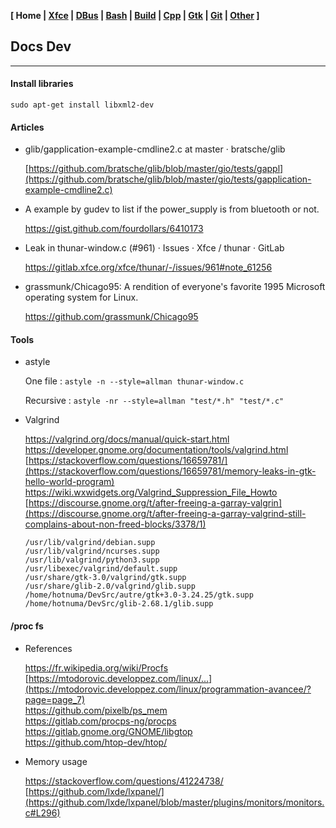 **[ Home | [Xfce](05-Xfce.html) | [DBus](10-DBus.html) | [Bash](15-Bash.html) | [Build](20-Build.html) | [Cpp](25-Cpp.html) | [Gtk](30-Gtk.html) | [Git](35-Git.html) | [Other](99-Other.html) ]**

## Docs Dev

---

#### Install libraries

    sudo apt-get install libxml2-dev
    


#### Articles

* glib/gapplication-example-cmdline2.c at master · bratsche/glib
    
    [https://github.com/bratsche/glib/blob/master/gio/tests/gappl](https://github.com/bratsche/glib/blob/master/gio/tests/gapplication-example-cmdline2.c)

* A example by gudev to list if the power_supply is from bluetooth or not.
    
    https://gist.github.com/fourdollars/6410173

* Leak in thunar-window.c (#961) · Issues · Xfce / thunar · GitLab
    
    https://gitlab.xfce.org/xfce/thunar/-/issues/961#note_61256

* grassmunk/Chicago95: A rendition of everyone&#39;s favorite 1995 Microsoft operating system for Linux.
    
    https://github.com/grassmunk/Chicago95



#### Tools

* astyle
    
    One file : `astyle -n --style=allman thunar-window.c`

    Recursive : `astyle -nr --style=allman "test/*.h" "test/*.c"`

* Valgrind
    
    https://valgrind.org/docs/manual/quick-start.html  
    https://developer.gnome.org/documentation/tools/valgrind.html  
    [https://stackoverflow.com/questions/16659781/](https://stackoverflow.com/questions/16659781/memory-leaks-in-gtk-hello-world-program)  
    https://wiki.wxwidgets.org/Valgrind_Suppression_File_Howto  
    [https://discourse.gnome.org/t/after-freeing-a-garray-valgrin](https://discourse.gnome.org/t/after-freeing-a-garray-valgrind-still-complains-about-non-freed-blocks/3378/1)  


    
    ```
    /usr/lib/valgrind/debian.supp
    /usr/lib/valgrind/ncurses.supp
    /usr/lib/valgrind/python3.supp
    /usr/libexec/valgrind/default.supp
    /usr/share/gtk-3.0/valgrind/gtk.supp
    /usr/share/glib-2.0/valgrind/glib.supp
    /home/hotnuma/DevSrc/autre/gtk+3.0-3.24.25/gtk.supp
    /home/hotnuma/DevSrc/glib-2.68.1/glib.supp
    ```



#### /proc fs

* References
    
    https://fr.wikipedia.org/wiki/Procfs  
    [https://mtodorovic.developpez.com/linux/...](https://mtodorovic.developpez.com/linux/programmation-avancee/?page=page_7)  
    https://github.com/pixelb/ps_mem  
    https://gitlab.com/procps-ng/procps  
    https://gitlab.gnome.org/GNOME/libgtop  
    https://github.com/htop-dev/htop/  
    
* Memory usage
    
    https://stackoverflow.com/questions/41224738/  
    [https://github.com/lxde/lxpanel/](https://github.com/lxde/lxpanel/blob/master/plugins/monitors/monitors.c#L296)  


